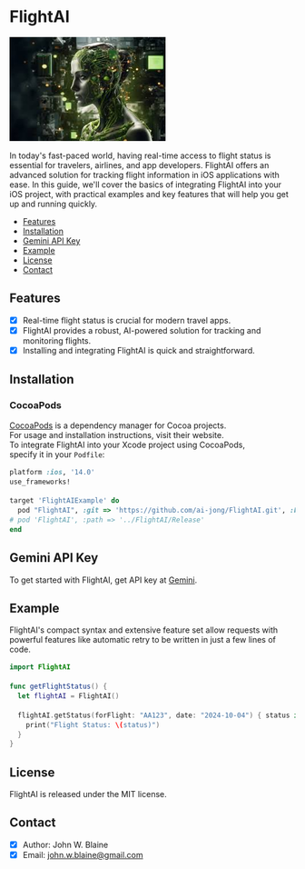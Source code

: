 # FlightAI

![FlightAI: Elegant Networking in Swift](nvidia.png)

In today's fast-paced world, having real-time access to flight status is essential for travelers, airlines, and app developers. FlightAI offers an advanced solution for tracking flight information in iOS applications with ease. In this guide, we'll cover the basics of integrating FlightAI into your iOS project, with practical examples and key features that will help you get up and running quickly.

- [Features](#features)
- [Installation](#installation)
- [Gemini API Key](#Gemini-API-Key)
- [Example](#example)
- [License](#license)
- [Contact](#contact)

## Features
- [x] Real-time flight status is crucial for modern travel apps.
- [x] FlightAI provides a robust, AI-powered solution for tracking and monitoring flights.
- [x] Installing and integrating FlightAI is quick and straightforward.
      
## Installation
### CocoaPods
[CocoaPods](https://cocoapods.org) is a dependency manager for Cocoa projects.<br> 
For usage and installation instructions, visit their website.<br> 
To integrate FlightAI into your Xcode project using CocoaPods, <br> specify it in your `Podfile`:

```ruby
platform :ios, '14.0'
use_frameworks!

target 'FlightAIExample' do
  pod "FlightAI", :git => 'https://github.com/ai-jong/FlightAI.git', :branch => 'main'
# pod 'FlightAI', :path => '../FlightAI/Release'
end

```
## Gemini API Key
To get started with FlightAI, get API key at [Gemini](https://www.Gemini.com/en-us/ai/).

## Example
FlightAI's compact syntax and extensive feature set allow requests with powerful features like automatic retry to be written in just a few lines of code.

```swift
import FlightAI

func getFlightStatus() {
  let flightAI = FlightAI()
  
  flightAI.getStatus(forFlight: "AA123", date: "2024-10-04") { status in
    print("Flight Status: \(status)")
  }
}
```

## License
FlightAI is released under the MIT license.

## Contact
- [x] Author: John W. Blaine
- [x] Email: john.w.blaine@gmail.com
